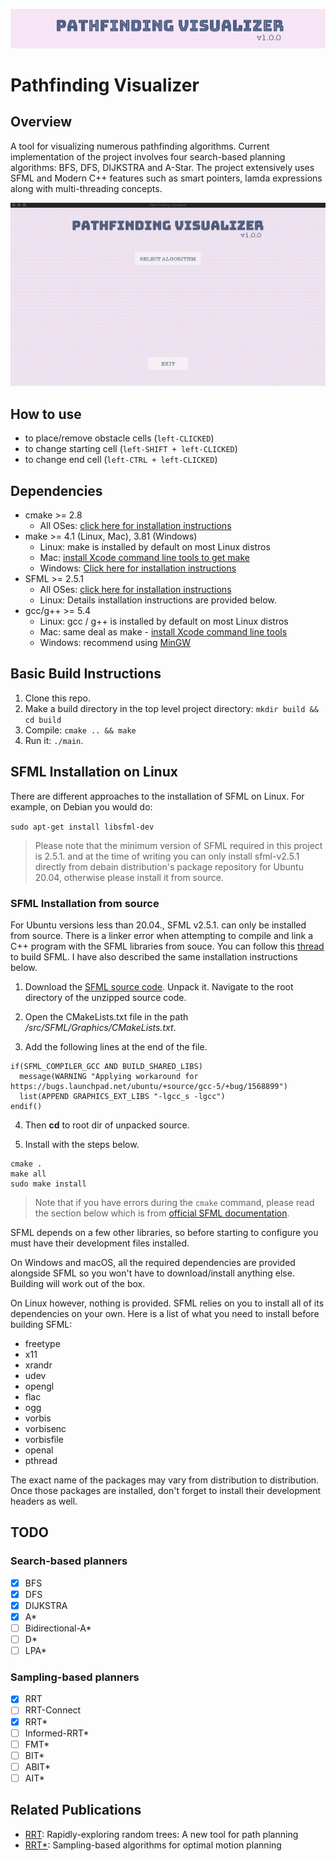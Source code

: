 
![](figures/img0.png)
# Pathfinding Visualizer

## Overview

A tool for visualizing numerous pathfinding algorithms. Current implementation of the project involves four search-based planning algorithms: BFS, DFS, DIJKSTRA and A-Star. The project extensively uses SFML and Modern C++ features such as smart pointers, lamda expressions along with multi-threading concepts.

![](figures/img1.gif)

## How to use

- to place/remove obstacle cells (`left-CLICKED`)
- to change starting cell (`left-SHIFT + left-CLICKED`)
- to change end cell (`left-CTRL + left-CLICKED`)

## Dependencies

* cmake >= 2.8
  * All OSes: [click here for installation instructions](https://cmake.org/install/)
* make >= 4.1 (Linux, Mac), 3.81 (Windows)
  * Linux: make is installed by default on most Linux distros
  * Mac: [install Xcode command line tools to get make](https://developer.apple.com/xcode/features/)
  * Windows: [Click here for installation instructions](http://gnuwin32.sourceforge.net/packages/make.htm)
* SFML >= 2.5.1
  * All OSes: [click here for installation instructions](https://www.sfml-dev.org/tutorials/2.5/#getting-started)
  * Linux: Details installation instructions are provided below.
* gcc/g++ >= 5.4
  * Linux: gcc / g++ is installed by default on most Linux distros
  * Mac: same deal as make - [install Xcode command line tools](https://developer.apple.com/xcode/features/)
  * Windows: recommend using [MinGW](http://www.mingw.org/)

## Basic Build Instructions

1. Clone this repo.
2. Make a build directory in the top level project directory: `mkdir build && cd build`
3. Compile: `cmake .. && make`
4. Run it: `./main`.

## SFML Installation on Linux

There are different approaches to the installation of SFML on Linux. For example, on Debian you would do:

`sudo apt-get install libsfml-dev`

>Please note that the minimum version of SFML required in this project is 2.5.1. and at the time of writing you can only install sfml-v2.5.1 directly from debain distribution's package repository for Ubuntu 20.04, otherwise please install it from source.

### SFML Installation from source

For Ubuntu versions less than 20.04., SFML v2.5.1. can only be installed from source. There is a linker error when attempting to compile and link a C++ program with the SFML libraries from souce. You can follow this [thread](https://en.sfml-dev.org/forums/index.php?topic=20638.0) to build SFML. I have also described the same installation instructions below.

1. Download the [SFML source code](https://www.sfml-dev.org/files/SFML-2.5.1-sources.zip). Unpack it. Navigate to the root directory of the unzipped source code.

2. Open the CMakeLists.txt file in the path */src/SFML/Graphics/CMakeLists.txt*.

3. Add the following lines at the end of the file.

  ```
  if(SFML_COMPILER_GCC AND BUILD_SHARED_LIBS)
    message(WARNING "Applying workaround for https://bugs.launchpad.net/ubuntu/+source/gcc-5/+bug/1568899")
    list(APPEND GRAPHICS_EXT_LIBS "-lgcc_s -lgcc")
  endif()
  ```

4. Then **cd** to root dir of unpacked source.

5. Install with the steps below.

  ```
  cmake .
  make all
  sudo make install
  ```

> Note that if you have errors during the `cmake` command, please read the section below which is from [official SFML documentation](https://www.sfml-dev.org/tutorials/2.5/compile-with-cmake.php).

SFML depends on a few other libraries, so before starting to configure you must have their development files installed.

On Windows and macOS, all the required dependencies are provided alongside SFML so you won't have to download/install anything else. Building will work out of the box.

On Linux however, nothing is provided. SFML relies on you to install all of its dependencies on your own. Here is a list of what you need to install before building SFML:

- freetype
- x11
- xrandr
- udev
- opengl
- flac
- ogg
- vorbis
- vorbisenc
- vorbisfile
- openal
- pthread

The exact name of the packages may vary from distribution to distribution. Once those packages are installed, don't forget to install their development headers as well.

## TODO

### Search-based planners
- [x] BFS
- [x] DFS
- [x] DIJKSTRA
- [x] A*
- [ ] Bidirectional-A*
- [ ] D*
- [ ] LPA*

### Sampling-based planners
- [x] RRT
- [ ] RRT-Connect
- [x] RRT*
- [ ] Informed-RRT*
- [ ] FMT*
- [ ] BIT*
- [ ] ABIT*
- [ ] AIT*

## Related Publications
- [RRT](https://www.cs.csustan.edu/~xliang/Courses/CS4710-21S/Papers/06%20RRT.pdf): Rapidly-exploring random trees: A new tool for path planning
- [RRT*](https://journals.sagepub.com/doi/abs/10.1177/0278364911406761): Sampling-based algorithms for optimal motion planning

